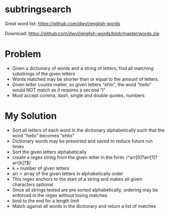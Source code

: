 # subtringsearch
Great word list: https://github.com/dwyl/english-words

Download: https://github.com/dwyl/english-words/blob/master/words.zip

# Problem
* Given a dictionary of words and a string of letters, find all matching substrings of the given letters
* Words matched may be shorter than or equal to the amount of letters.
* Given letter counts matter, so given letters "ehlo", the word "hello" would NOT match as it requires a second "l"
* Must accept comma, dash, single and double quotes, numbers

# My Solution
* Sort all letters of each word in the dictionary alphabetically such that the word "hello" becomes "ehllo"
* Dictionary words may be presorted and saved to reduce future run times
* Sort the given letters alphabetically
* create a regex string from the given letter in the form: /^arr[0]?arr[1]?arr[k]?$/
* k = number of given letters
* arr = array of the given letters in alphabetically order
* This regex anchors to the start of a string and makes all given characters optional
* Since all strings tested are pre sorted alphabetically, ordering may be enforced in the regex without losing matches
* bind to the end for a length limit
* Match against all words in the dictionary and return a list of matches
